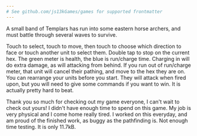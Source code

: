 ```yaml
---
# See github.com/js13kGames/games for supported frontmatter
---
```

A small band of Templars has run into some eastern horse archers, and must battle through several waves to survive.

Touch to select, touch to move, then touch to choose which direction to face or touch another unit to select them.  Double tap to stop on the current hex.  The green meter is health, the blue is run/charge time.  Charging in will do extra damage, as will attacking from behind.  If you run out of run/charge meter, that unit will cancel their pathing, and move to the hex they are on.  You can rearrange your units before you start.  They will attack when fired upon, but you will need to give some commands if you want to win.  It is actually pretty hard to beat.

Thank you so much for checking out my game everyone, I can't wait to check out yours!  I didn't have enough time to spend on this game.  My job is very physical and I come home really tired.  I worked on this everyday, and am proud of the finished work, as buggy as the pathfinding is.  Not enough time testing.  It is only 11.7kB.